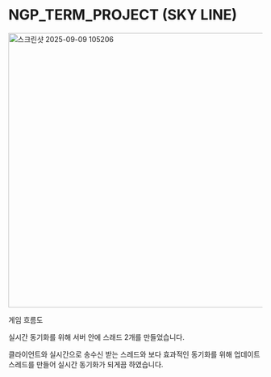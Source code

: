 # NGP_TERM_PROJECT (SKY LINE)

<img width="748" height="543" alt="스크린샷 2025-09-09 105206" src="https://github.com/user-attachments/assets/52c6cc22-6295-45fa-83d5-b71dfd5e2ce9" />


게임 흐름도


실시간 동기화를 위해 서버 안에 스래드 2개를 만들었습니다.


클라이언트와 실시간으로 송수신 받는 스레드와 보다 효과적인 동기화를 위해 업데이트 스레드를 만들어 실시간 동기화가 되게끔 하였습니다.
